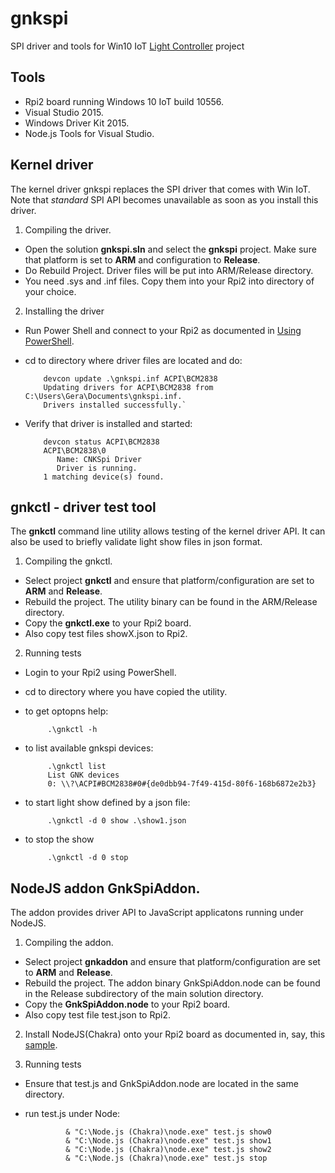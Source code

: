 # gnkspi
SPI driver and tools for Win10 IoT [Light Controller](https://www.hackster.io/gera_k/rpi2-win10-iot-based-light-controller-e73990) project 
## Tools
- Rpi2 board running Windows 10 IoT build 10556.
- Visual Studio 2015.
- Windows Driver Kit 2015.
- Node.js Tools for Visual Studio.

## Kernel driver
The kernel driver gnkspi replaces the SPI driver that comes with Win IoT. Note that _standard_ SPI API becomes unavailable as soon as you install this driver.

1. Compiling the driver.
 - Open the solution **gnkspi.sln** and select the **gnkspi** project. Make sure that platform is set to **ARM** and configuration to **Release**. 
 - Do Rebuild Project. Driver files will be put into ARM/Release directory. 
 - You need .sys and .inf files. Copy them into your Rpi2 into directory of your choice.

2. Installing the driver
 - Run Power Shell and connect to your Rpi2 as documented in [Using PowerShell](http://ms-iot.github.io/content/en-US/win10/samples/PowerShell.htm).
 - cd to directory where driver files are located and do:
 
		   devcon update .\gnkspi.inf ACPI\BCM2838
           Updating drivers for ACPI\BCM2838 from C:\Users\Gera\Documents\gnkspi.inf.
           Drivers installed successfully.`
    
 - Verify that driver is installed and started:
 
		   devcon status ACPI\BCM2838
           ACPI\BCM2838\0
              Name: CNKSpi Driver
              Driver is running.
           1 matching device(s) found.
           
           
## gnkctl - driver test tool
The **gnkctl** command line utility allows testing of the kernel driver API. It can also be used to briefly validate light show files in json format.

1. Compiling the gnkctl.
 - Select project **gnkctl** and ensure that platform/configuration are set to **ARM** and **Release**.
 - Rebuild the project. The utility binary can be found in the ARM/Release directory.
 - Copy the **gnkctl.exe** to your Rpi2 board.
 - Also copy test files showX.json to Rpi2.
 
2. Running tests
 - Login to your Rpi2 using PowerShell.
 - cd to directory where you have copied the utility.
 - to get optopns help:
 
 			.\gnkctl -h

 - to list available gnkspi devices:
 
 			.\gnkctl list
			List GNK devices
			0: \\?\ACPI#BCM2838#0#{de0dbb94-7f49-415d-80f6-168b6872e2b3}

 - to start light show defined by a json file:
 
 			.\gnkctl -d 0 show .\show1.json

 - to stop the show
 
 			.\gnkctl -d 0 stop
            
## NodeJS addon GnkSpiAddon.
The addon provides driver API to JavaScript applicatons running under NodeJS.

1. Compiling the addon.
 - Select project **gnkaddon** and ensure that platform/configuration are set to **ARM** and **Release**.
 - Rebuild the project. The addon binary GnkSpiAddon.node can be found in the Release subdirectory of the main solution directory.
 - Copy the **GnkSpiAddon.node** to your Rpi2 board.
 - Also copy test file test.json to Rpi2.

2. Install NodeJS(Chakra) onto your Rpi2 board as documented in, say, this [sample](http://ms-iot.github.io/content/en-US/win10/samples/Nodejs.htm).

3. Running tests
 - Ensure that test.js and GnkSpiAddon.node are located in the same directory.
 - run test.js under Node:
 
 				& "C:\Node.js (Chakra)\node.exe" test.js show0
				& "C:\Node.js (Chakra)\node.exe" test.js show1
				& "C:\Node.js (Chakra)\node.exe" test.js show2
				& "C:\Node.js (Chakra)\node.exe" test.js stop

